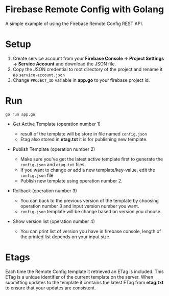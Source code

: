 # Firebase Remote Config with Golang
A simple example of using the Firebase Remote Config REST API.

# Setup
1. Create service account from your **Firebase Console -> Project Settings -> Service Account** and download the JSON file.
2. Copy the JSON credential to root directory of the project and rename it as `service-account.json`
3. Change `PROJECT_ID` variable in **app.go** to your firebase project id.

# Run

`go run app.go` 

- Get Active Template (operation number 1)
  - result of the template will be store in file named `config.json`
  - Etag also stored in **etag.txt** it is for publishing new template.
  
- Publish Template (operation number 2)
  - Make sure you've get the latest active template first to generate the `config.json` and `etag.txt` files.
  - If you want to change or add a new template/key-value, edit the `config.json` file
  - Publish new template using operation number 2.
  
- Rollback (operation number 3)
  - You can back to the previous version of the template by choosing operation number 3 and input version number you want.
  - `config.json` template will be change based on version you choose.
  
- Show version list (operation number 4) 
  - You can print list of version you have in firebase console, length of the printed list depends on your input size.
 
# Etags

Each time the Remote Config template it retrieved an ETag is included. This ETag is a unique identifier of the current template on the server. When submitting updates to the template it contains the latest ETag from **etag.txt** to ensure that your updates are consistent.

